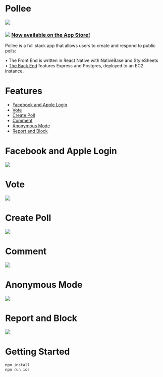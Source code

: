 # Pollee 
![](/assets/samples.png) 
### ![](/assets/screenshots/appStore.png)  [Now available on the App Store!](https://apps.apple.com/us/app/pollee/id1518427274?ls=1) 

Pollee is a full stack app that allows users to create and respond to public polls:

• The Front End is written in React Native with NativeBase and StyleSheets <br>
• [The Back End](https://github.com/robertheler/pollee-server) features Express and Postgres, deployed to an EC2 instance.

# Features
* [Facebook and Apple Login](#facebook-and-apple-login)
* [Vote](#vote)
* [Create Poll](#create-poll)
* [Comment](#comment)
* [Anonymous Mode](#anonymous-mode)
* [Report and Block](#report-and-block)
# Facebook and Apple Login
![](/assets/gifs/login.gif) 
# Vote
![](/assets/gifs/vote.gif) 
# Create Poll
![](/assets/gifs/post.gif) 
# Comment
![](/assets/gifs/comment.gif) 
# Anonymous Mode
![](/assets/gifs/anonymous.gif) 
# Report and Block
![](/assets/gifs/report.gif) 


# Getting Started
```sh
npm install
npm run ios
```
